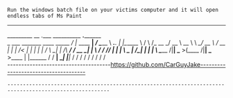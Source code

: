     Run the windows batch file on your victims computer and it will open endless tabs of Ms Paint
-------------------------------------------------------------------------------------------------------
_________                          __               .___    __________                  ____.__________  
\_   ___ \_______   ____  _____  _/  |_   ____    __| _/    \______   \ ___.__.        |    |\______   \ 
/    \  \/\_  __ \_/ __ \ \__  \ \   __\_/ __ \  / __ |      |    |  _/<   |  |        |    | |       _/ 
\     \____|  | \/\  ___/  / __ \_|  |  \  ___/ / /_/ |      |    |   \ \___  |    /\__|    | |    |   \ 
 \______  /|__|    \___  >(____  /|__|   \___  >\____ |      |______  / / ____|    \________| |____|_  / 
        \/             \/      \/            \/      \/             \/  \/                           \/  
-------------------------------------https://github.com/CarGuyJake-------------------------------------
~~~~~~~~~~~~~~~~~~~~~~~~~~~~~~~~~~~~~~~~~~~~~~~~~~~~~~~~~~~~~~~~~~~~~~~~~~~~~~~~~~~~~~~~~~~~~~~~~~~~~~~
-------------------------------------------------------------------------------------------------------
